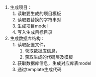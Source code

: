 1. 生成项目：
   1. 读取要生成的项目模板
   2. 读取要替换的字符串对
   3. 生成项目model
   4. 写入生成目标目录
2. 生成数据库结构：
   1. 读取配置文件，
      1. 获取数据库信息，
      2. 获取生成的代码层及模板
   2. 获取数据库信息，生成对应库表model
   3. 通过template生成代码
